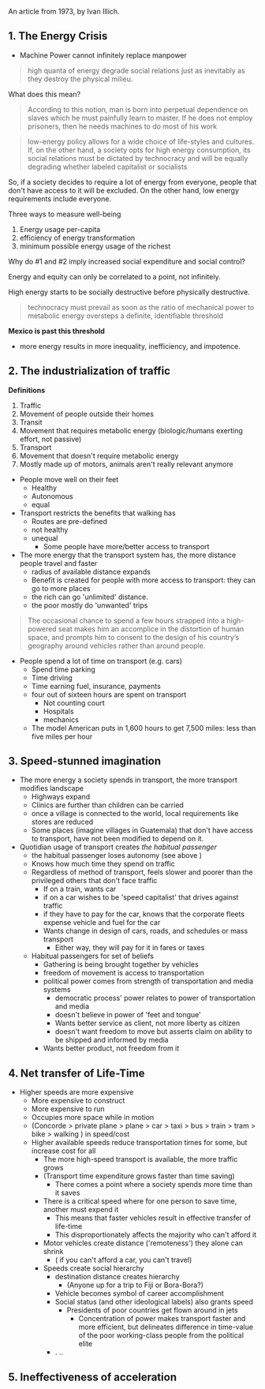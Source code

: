 ---
---


An article from 1973, by Ivan Illich.



## 1. The Energy Crisis

* Machine Power cannot infinitely replace manpower

> high quanta of energy degrade social relations just as inevitably as they
destroy the physical milieu.

What does this mean?

> According to this notion, man is born into perpetual dependence on slaves
which he must painfully learn to master. If he does not employ prisoners, then he needs
machines to do most of his work

> low-energy policy allows for a wide choice of life-styles and cultures. If, on
> the other hand, a society opts for high energy consumption, its social
> relations must be dictated by technocracy and will be equally degrading
> whether labeled capitalist or socialists

So, if a society decides to require a lot of energy from everyone, people that
don't have access to it will be excluded. On the other hand, low energy
requirements include everyone.

Three ways to measure well-being
1. Energy usage per-capita
2. efficiency of energy transformation
3. minimum possible energy usage of the richest

Why do #1 and #2 imply increased social expenditure and social control?

Energy and equity can only be correlated to a point, not infinitely.

High energy starts to be socially destructive before physically destructive.

> technocracy must prevail as soon as the ratio of mechanical power to metabolic energy oversteps a definite, identifiable threshold

**Mexico is past this threshold**

* more energy results in more inequality, inefficiency, and impotence.


## 2. The industrialization of traffic

**Definitions**

1. Traffic
  1. Movement of people outside their homes
2. Transit
  1. Movement that requires metabolic energy (biologic/humans exerting effort, not passive)
3. Transport
  1. Movement that doesn't require metabolic energy
  2. Mostly made up of motors, animals aren't really relevant anymore

* People move well on their feet
  * Healthy
  * Autonomous
  * equal
* Transport restricts the benefits that walking has
  * Routes are pre-defined
  * not healthy
  * unequal
    * Some people have more/better access to transport
* The more energy that the transport system has, the more distance people travel and faster
  * radius of available distance expands
  * Benefit is created for people with more access to transport: they can go to more places
  * the rich can go 'unlimited' distance.
  * the poor mostly do 'unwanted' trips


> The occasional chance to spend a few hours strapped into a high-powered seat makes him an accomplice in the distortion of human space, and prompts him to consent to the design of his country’s geography around vehicles rather than around people.


- People spend a lot of time on transport (e.g. cars)
  - Spend time parking
  - Time driving
  - Time earning fuel, insurance, payments
  - four out of sixteen hours are spent on transport
    - Not counting court
    - Hospitals
    - mechanics
  - The model American puts in 1,600 hours to get 7,500 miles: less than five miles per hour


## 3. Speed-stunned imagination

- The more energy a society spends in transport, the more transport modifies landscape
  - Highways expand
  - Clinics are further than children can be carried
  - once a village is connected to the world, local requirements like stores are reduced
  - Some places (imagine villages in Guatemala) that don't have access to transport, have not been modified to depend on it.
- Quotidian usage of transport creates *the habitual passenger*
  - the habitual passenger loses autonomy (see above  )
  - Knows how much time they spend on traffic
  - Regardless of method of transport, feels slower and poorer than the privileged others that don't face traffic
    - If on a train, wants car
    - if on a car wishes to be 'speed capitalist' that drives against traffic
    - if they have to pay for the car, knows that the corporate fleets expense vehicle and fuel for the car
    - Wants change in design of cars, roads, and schedules or mass transport
      - Either way, they will pay for it in fares or taxes
  - Habitual passengers for set of beliefs
    - Gathering is being brought together by vehicles
    - freedom of movement is access to transportation
    - political power comes from strength of transportation and media systems
      - democratic process' power relates to power of transportation and media
      - doesn't believe in power of 'feet and tongue'
      - Wants better service as client, not more liberty as citizen
      - doesn't want freedom to move but asserts claim on ability to be shipped and informed by media
    - Wants better product, not freedom from it


## 4. Net transfer of Life-Time

- Higher speeds are more expensive
  - More expensive to construct
  - More expensive to run
  - Occupies more space while in motion
  - (Concorde > private plane > plane > car > taxi > bus > train > tram > bike > walking ) in speed/cost
  - Higher available speeds reduce transportation times for some, but increase cost for all
    - The more high-speed transport is available, the more traffic grows
    - (Transport time expenditure grows faster than time saving)
      - There comes a point where a society spends more time than it saves
    - There is a critical speed where for one person to save time, another must expend it
      - This means that faster vehicles result in effective transfer of life-time
      - This disproportionately affects the majority who can't afford it
    - Motor vehicles create distance ('remoteness') they alone can shrink
      - ( if you can't afford a car, you can't travel)
    - Speeds create social hierarchy
      - destination distance creates hierarchy
        - (Anyone up for a trip to Fiji or Bora-Bora?)
      - Vehicle becomes symbol of career accomplishment
      - Social status (and other ideological labels) also grants speed
        - Presidents of poor countries get flown around in jets
          - Concentration of power makes transport faster and more efficient, but delineates difference in time-value of the poor working-class people from the political elite
      -  . ..

## 5. Ineffectiveness of acceleration


